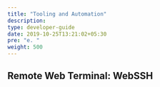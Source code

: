 ```yaml
---
title: "Tooling and Automation"
description:
type: developer-guide
date: 2019-10-25T13:21:02+05:30
pre: "e. "
weight: 500
---
```

## Remote Web Terminal: WebSSH
